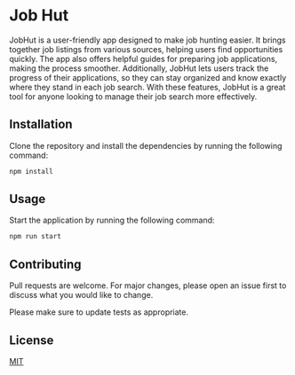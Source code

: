 # Job Hut

JobHut is a user-friendly app designed to make job hunting easier. It brings together job listings from various sources, helping users find opportunities quickly. The app also offers helpful guides for preparing job applications, making the process smoother. Additionally, JobHut lets users track the progress of their applications, so they can stay organized and know exactly where they stand in each job search. With these features, JobHut is a great tool for anyone looking to manage their job search more effectively.

## Installation

Clone the repository and install the dependencies by running the following command:

```bash
npm install
```

## Usage

Start the application by running the following command:

```bash
npm run start
```

## Contributing

Pull requests are welcome. For major changes, please open an issue first
to discuss what you would like to change.

Please make sure to update tests as appropriate.

## License

[MIT](https://choosealicense.com/licenses/mit/)
